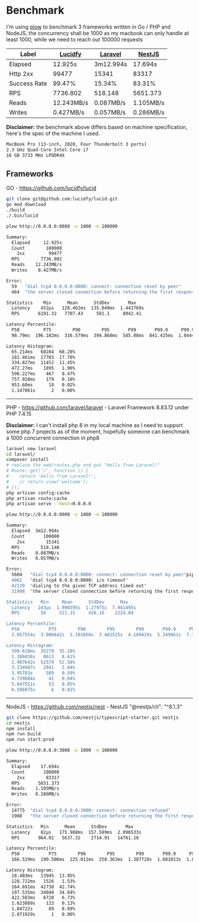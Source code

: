 # Benchmark

I'm using [plow](https://github.com/six-ddc/plow) to benchmark 3 frameworks written in Go / PHP and NodeJS, the concurrency shall be 1000 as my macbook can only handle at least 1000, while we need to reach out 100000 requests

Label | [Lucidfy](https://github.com/lucidfy/lucid) | [Laravel](https://github.com/laravel/laravel) | [NestJS](https://github.com/nestjs/nest)
---|---|---|---
Elapsed | 12.925s | 3m12.994s | 17.694s
Http 2xx | 99477 | 15341 | 83317
Success Rate | 99.47% | 15.34% | 83.31%
RPS | 7736.802 | 518.148 | 5651.373
Reads | 12.243MB/s | 0.087MB/s | 1.105MB/s
Writes | 0.427MB/s | 0.057MB/s | 0.286MB/s

**Disclaimer:** the benchmark above differs based on machine specification, here's the spec of the machine I used.

```sh
MacBook Pro (13-inch, 2020, Four Thunderbolt 3 ports)
2.3 GHz Quad-Core Intel Core i7
16 GB 3733 MHz LPDDR4X
```

## Frameworks

GO - https://github.com/lucidfy/lucid

```sh
git clone git@github.com:lucidfy/lucid.git
go mod download
./build
./.bin/lucid

plow http://0.0.0.0:8080 -c 1000 -n 100000

Summary:
  Elapsed     12.925s
  Count        100000
    2xx         99477
  RPS        7736.802
  Reads    12.243MB/s
  Writes    0.427MB/s

Error:
  59   "dial tcp4 0.0.0.0:8080: connect: connection reset by peer"
  464  "the server closed connection before returning the first response byte. Make sure the server returns 'Connection: close' response header before closing the connection"       P99       P99.9

Statistics    Min      Mean      StdDev       Max
  Latency    452µs   128.462ms  135.049ms  1.443769s
  RPS       6191.32   7707.43     501.1     8042.41

Latency Percentile:
  P50         P75        P90        P95       P99       P99.9     P99.99  37ms  11101  ■■■■■■■
  98.79ms  196.182ms  316.579ms  394.868ms  585.08ms  841.425ms  1.044457s09ms    462

Latency Histogram:
  65.214ms   68284  68.28%
  182.461ms  17703  17.70%
  334.827ms  11452  11.45%
  472.27ms    1895   1.90%
  596.227ms    467   0.47%
  757.928ms    179   0.18%
  953.68ms      18   0.02%
  1.147061s      2   0.00%
```

---

PHP - https://github.com/laravel/laravel - Laravel Framework 8.83.12 under PHP 7.4.15

**Disclaimer:** I can't install php 8 in my local machine as I need to support some php 7 projects as of the moment, hopefully someone can benchmark a 1000 concurrent connection in php8

```sh
laravel new laravel
cd laravel/
composer install
# replace the web/routes.php and put "Hello from Laravel!"
# Route::get('/', function () {
#    return 'Hello from Laravel!';
#    // return view('welcome');
# });
php artisan config:cache
php artisan route:cache
php artisan serve --host=0.0.0.0

plow http://0.0.0.0:8000 -c 1000 -n 100000

Summary:
  Elapsed  3m12.994s
  Count       100000
    2xx        15341
  RPS        518.148
  Reads    0.087MB/s
  Writes   0.057MB/s

Error:
  5604   "dial tcp4 0.0.0.0:8000: connect: connection reset by peer"pipe"
  4862   "dial tcp4 0.0.0.0:8000: i/o timeout"
  42139  "dialing to the given TCP address timed out"
  31998  "the server closed connection before returning the first response byte. Make sure the server returns 'Connection: close' response header before closing the connection"

Statistics   Min     Mean      StdDev      Max
  Latency   243µs  1.906595s  1.27975s  7.941495s
  RPS        56     521.15     426.16    2224.04

Latency Percentile:
  P50           P75        P90        P95        P99       P99.9     P99.99
  2.057554s  3.000442s  3.102668s  3.402525s  4.189429s  5.349961s  7.109489s

Latency Histogram:
  399.618ms  35278  35.28%
  1.386836s   8613   8.61%
  2.907642s  52579  52.58%
  3.134087s   2841   2.84%
  3.95783s     589   0.59%
  4.739884s     41   0.04%
  5.047551s     53   0.05%
  6.506075s      6   0.01%
```

---

NodeJS - https://github.com/nestjs/nest - NestJS "@nestjs/cli": "^8.1.3"

```sh
git clone https://github.com/nestjs/typescript-starter.git nestjs
cd nestjs
npm install
npm run build
npm run start:prod

plow http://0.0.0.0:3000 -c 1000 -n 100000

Summary:
  Elapsed    17.694s
  Count       100000
    2xx        83317
  RPS       5651.373
  Reads    1.105MB/s
  Writes   0.286MB/s

Error:
  14775  "dial tcp4 0.0.0.0:3000: connect: connection refused"
  1908   "the server closed connection before returning the first response byte. Make sure the server returns 'Connection: close' response header before closing the connection"

Statistics   Min      Mean      StdDev       Max
  Latency    82µs   175.988ms  157.589ms  2.096533s
  RPS       964.01   5637.32    2714.91   14761.18

Latency Percentile:
  P50           P75        P90        P95        P99       P99.9     P99.99  s   1526  ■
  166.519ms  190.506ms  225.011ms  258.363ms  1.307728s  1.681013s  1.890436ss  34734  ■■■■■■■■■■■■■■■■■■■■■■■■■■■■■■■■■

Latency Histogram:
  18.403ms   13945  13.95%
  128.722ms   1526   1.53%
  164.691ms  42738  42.74%
  197.535ms  34840  34.84%
  422.503ms   6728   6.73%
  1.623889s    133   0.13%
  1.84722s      89   0.09%
  2.071929s      1   0.00%
```
